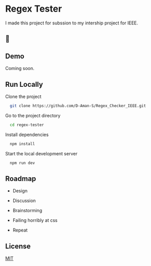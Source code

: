 # Regex Tester

I made this project for subssion to my intership project for IEEE.

## 📸

<!-- ![Regex-Test Screenshot](/src/lib/assets/screen.jpg?raw=true) -->

## Demo

<!-- https://regex-tester-tdi.vercel.app/ -->

Coming soon.

## Run Locally

Clone the project

```bash
  git clone https://github.com/D-Aman-S/Regex_Checker_IEEE.git
```

Go to the project directory

```bash
  cd regex-tester
```

Install dependencies

```bash
  npm install
```

Start the local development server

```bash
  npm run dev
```

## Roadmap

- Design

- Discussion

- Brainstorming

- Failing horribly at css

- Repeat

## License

[MIT](https://choosealicense.com/licenses/mit/)
